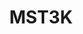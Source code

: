 ---
title: MST3K
crosslinks:
- place
- todayilearned
- minipainting
- television
- funny
- IAmA
- atmidnight
- OtherSpaceShow
- MST3K_SEASON_11
- fireTV
- gatekeeping
- worstof
- mildlyinteresting
- magictavern
- stevenuniverse
---